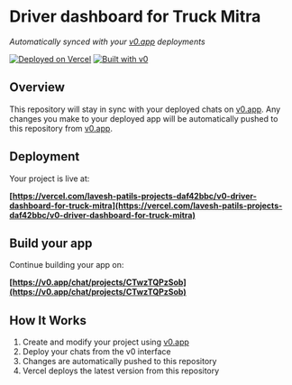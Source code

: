 # Driver dashboard for Truck Mitra

*Automatically synced with your [v0.app](https://v0.app) deployments*

[![Deployed on Vercel](https://img.shields.io/badge/Deployed%20on-Vercel-black?style=for-the-badge&logo=vercel)](https://vercel.com/lavesh-patils-projects-daf42bbc/v0-driver-dashboard-for-truck-mitra)
[![Built with v0](https://img.shields.io/badge/Built%20with-v0.app-black?style=for-the-badge)](https://v0.app/chat/projects/CTwzTQPzSob)

## Overview

This repository will stay in sync with your deployed chats on [v0.app](https://v0.app).
Any changes you make to your deployed app will be automatically pushed to this repository from [v0.app](https://v0.app).

## Deployment

Your project is live at:

**[https://vercel.com/lavesh-patils-projects-daf42bbc/v0-driver-dashboard-for-truck-mitra](https://vercel.com/lavesh-patils-projects-daf42bbc/v0-driver-dashboard-for-truck-mitra)**

## Build your app

Continue building your app on:

**[https://v0.app/chat/projects/CTwzTQPzSob](https://v0.app/chat/projects/CTwzTQPzSob)**

## How It Works

1. Create and modify your project using [v0.app](https://v0.app)
2. Deploy your chats from the v0 interface
3. Changes are automatically pushed to this repository
4. Vercel deploys the latest version from this repository